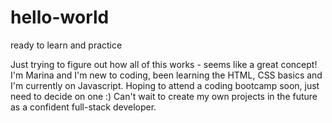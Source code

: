 # hello-world
ready to learn and practice

Just trying to figure out how all of this works - seems like a great concept!
I'm Marina and I'm new to coding, been learning the HTML, CSS basics and I'm currently on Javascript.
Hoping to attend a coding bootcamp soon, just need to decide on one :) 
Can't wait to create my own projects in the future as a confident full-stack developer. 
